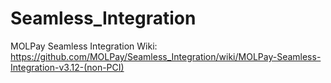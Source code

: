 # Seamless_Integration
MOLPay Seamless Integration Wiki: 
https://github.com/MOLPay/Seamless_Integration/wiki/MOLPay-Seamless-Integration-v3.12-(non-PCI)
